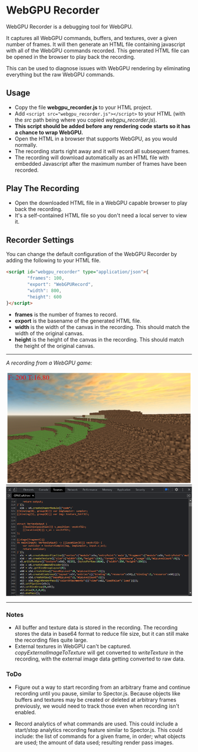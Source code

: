 # WebGPU Recorder

WebGPU Recorder is a debugging tool for WebGPU.

It captures all WebGPU commands, buffers, and textures, over a given number of frames.
It will then generate an HTML file containing javascript with all of the WebGPU commands recorded.
This generated HTML file can be opened in the browser to play back the recording.

This can be used to diagnose issues with WebGPU rendering by eliminating everything but the raw WebGPU commands.

## Usage

* Copy the file **webgpu_recorder.js** to your HTML project.
* Add `<script src="webgpu_recorder.js"></script>` to your HTML (with the *src* path being where you copied *webgpu_recorder.js*).
* **This script should be added before any rendering code starts so it has a chance to wrap WebGPU.**
* Open the HTML in a browser that supports WebGPU, as you would normally.
* The recording starts right away and it will record all subsequent frames.
* The recording will download automatically as an HTML file with embedded Javascript after the maximum number of frames have been recorded.

## Play The Recording

* Open the downloaded HTML file in a WebGPU capable browser to play back the recording.
* It's a self-contained HTML file so you don't need a local server to view it.

## Recorder Settings

You can change the default configuration of the WebGPU Recorder by adding the following to your HTML file.

```html
<script id="webgpu_recorder" type="application/json">{
        "frames": 100,
        "export": "WebGPURecord",
        "width": 800,
        "height": 600
}</script>
```

* **frames** is the number of frames to record.
* **export** is the basename of the generated HTML file.
* **width** is the width of the canvas in the recording. This should match the width of the original canvas.
* **height** is the height of the canvas in the recording. This should match the height of the original canvas.

***
*A recording from a WebGPU game:*

![Recording Screenshot](test/test2.png)
![Recording Code](test/test2_code.png)

***

### Notes

* All buffer and texture data is stored in the recording. The recording stores the data in base64
format to reduce file size, but it can still make the recording files quite large.
* External textures in WebGPU can't be captured. _copyExternalImageToTexture_ will get converted
to _writeTexture_ in the recording, with the external image data getting converted to raw data.


### ToDo

* Figure out a way to start recording from an arbitrary frame and continue recording until you
pause, similar to Spector.js. Because objects like buffers and textures may be created or
deleted at arbitrary frames previously, we would need to track those even when recording isn't enabled.

* Record analytics of what commands are used. This could include a start/stop analytics recording
feature similar to Spector.js. This could include: the list of commands for a given frame, in order;
what objects are used; the amount of data used; resulting render pass images.
